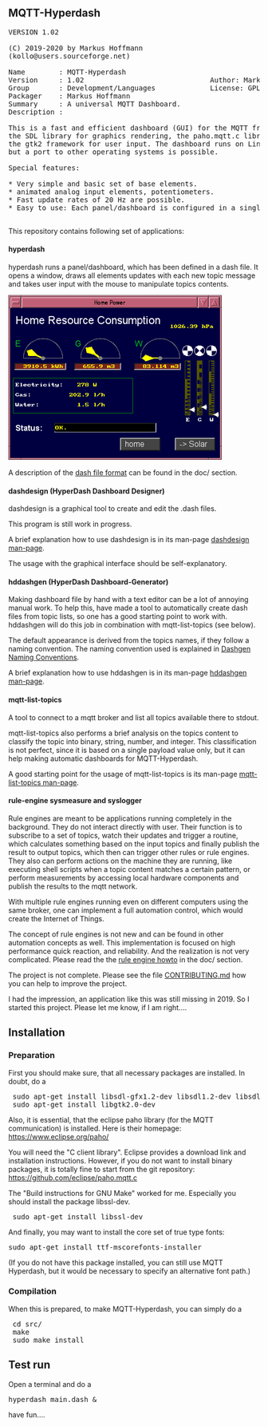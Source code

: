 ## MQTT-Hyperdash
<pre>
VERSION 1.02

(C) 2019-2020 by Markus Hoffmann
(kollo@users.sourceforge.net)

Name        : MQTT-Hyperdash
Version     : 1.02                              Author: Markus Hoffmann
Group       : Development/Languages             License: GPLv2
Packager    : Markus Hoffmann <kollo@users.sourceforge.net>
Summary     : A universal MQTT Dashboard.
Description :

This is a fast and efficient dashboard (GUI) for the MQTT framework. It uses
the SDL library for graphics rendering, the paho.mqtt.c library for communication and
the gtk2 framework for user input. The dashboard runs on Linux, 
but a port to other operating systems is possible. 

Special features:

* Very simple and basic set of base elements. 
* animated analog input elements, potentiometers.
* Fast update rates of 20 Hz are possible.
* Easy to use: Each panel/dashboard is configured in a single .dash file.

</pre>

This repository contains following set of applications: 

#### hyperdash 

hyperdash runs a panel/dashboard, which has been defined in a dash file. It
opens a window, draws all elements updates with each new topic message and takes
user input with the mouse to manipulate topics contents. 

![Smart Home Dashboard](screenshots/Haussteuerung.png)

A description of the [dash file format](doc/MQTT-Hyperdash-file-format.md) can
be found in the doc/ section.

#### dashdesign (HyperDash Dashboard Designer)

dashdesign is a graphical tool to create and edit the .dash files. 

This program is still work in progress.

A brief explanation how to use dashdesign is in its man-page 
[dashdesign man-page](src/dashdesign.1).

The usage with the graphical interface should be self-explanatory. 


#### hddashgen (HyperDash Dashboard-Generator)

Making dashboard file by hand with a text editor can be a lot of annoying  manual
work. To help this, have made a tool to automatically create dash files from
topic lists, so one has a good starting point to work with. hddashgen will do
this job in combination with mqtt-list-topics (see below).

The default appearance is derived from the topics names, if they follow a
naming convention. The naming convention used is explained in 
[Dashgen Naming Conventions](doc/MQTT-dashgen-naming-conventions.md).

A brief explanation how to use hddashgen is in its man-page 
[hddashgen man-page](src/hddashgen.1).


#### mqtt-list-topics

A tool to connect to a mqtt broker and list all topics available there to stdout. 

mqtt-list-topics also performs a brief analysis on the topics content to 
classify the topic into binary, string, number, and integer. This 
classification is not perfect, since it is based on a single payload value only, 
but it can help making automatic dashboards for MQTT-Hyperdash. 

A good starting point for the usage of mqtt-list-topics is its man-page 
[mqtt-list-topics man-page](src/mqtt-list-topics.1).

#### rule-engine sysmeasure and syslogger

Rule engines are meant to be applications running completely in the background. 
They do not interact directly with user. Their function is to subscribe to a 
set of topics, watch their updates and trigger a routine, which calculates 
something based on the input topics and finally publish the result to output
topics, which then can trigger other rules or rule engines. They also can
perform actions on the machine they are running, like executing shell scripts
when a topic content matches a certain pattern, or perform measurements by
accessing local hardware components and publish the results to the mqtt network.

With multiple rule engines running even on different computers using the same
broker, one can implement a full automation control, which would create the
Internet of Things. 

The concept of rule engines is not new and can be found in other automation
concepts as well. This  implementation is focused on high performance quick
reaction, and reliability. And the realization is not very complicated. Please
read the the [rule engine howto](doc/MQTT-rule-engine-howto.md) in
the doc/ section.

The project is not complete. Please see the file 
[CONTRIBUTING.md](CONTRIBUTING.md) how you can help to improve the project. 

I had the impression, an application like this was still missing in 2019. 
So I started this project. Please let me know, if I am right....

## Installation

### Preparation

First you should make sure, that all necessary packages are installed. 
In doubt, do a 

<pre>
 sudo apt-get install libsdl-gfx1.2-dev libsdl1.2-dev libsdl-ttf2.0-dev
 sudo apt-get install libgtk2.0-dev 
</pre>

Also, it is essential, that the eclipse paho library 
(for the MQTT communication) is installed. 
Here is their homepage: https://www.eclipse.org/paho/

You will need the "C client library". Eclipse provides a download link
and installation instructions. However, if you do not want to install
binary packages, it is totally fine to start from the git repository:
https://github.com/eclipse/paho.mqtt.c

The "Build instructions for GNU Make" worked for me. Especially you should 
install the package libssl-dev.

<pre>
 sudo apt-get install libssl-dev
</pre>
 
And finally, you may want to install the core set of true type fonts:

<pre>
sudo apt-get install ttf-mscorefonts-installer
</pre>

(If you do not have this package installed, you can still use MQTT Hyperdash, 
but it would be necessary to specify an alternative font path.)

### Compilation

When this is prepared, to make MQTT-Hyperdash, 
you can simply do a 

<pre>
 cd src/
 make
 sudo make install
</pre>

## Test run

Open a terminal and do a 

<pre>
hyperdash main.dash &
</pre>

have fun....
